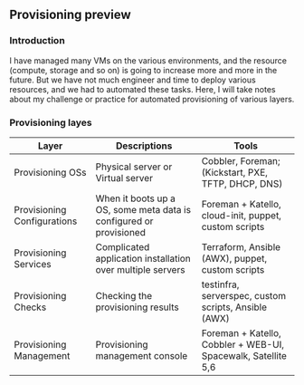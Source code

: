## Provisioning preview

### Introduction

I have managed many VMs on the various environments, and the resource (compute, storage and so on) is going to increase more and more in the future.
But we have not much engineer and time to deploy various resources, and we had to automated these tasks.
Here, I will take notes about my challenge or practice for automated provisioning of various layers.

### Provisioning layes

Layer | Descriptions | Tools
-|-|-
Provisioning OSs | Physical server or Virtual server | Cobbler, Foreman; (Kickstart, PXE, TFTP, DHCP, DNS)
Provisioning Configurations | When it boots up a OS, some meta data is configured or provisioned | Foreman + Katello, cloud-init, puppet, custom scripts
Provisioning Services | Complicated application installation over multiple servers | Terraform, Ansible (AWX), puppet, custom scripts
Provisioning Checks | Checking the provisioning results | testinfra, serverspec, custom scripts, Ansible (AWX)
Provisioning Management | Provisioning management console | Foreman + Katello, Cobbler + WEB-UI, Spacewalk, Satellite 5,6

